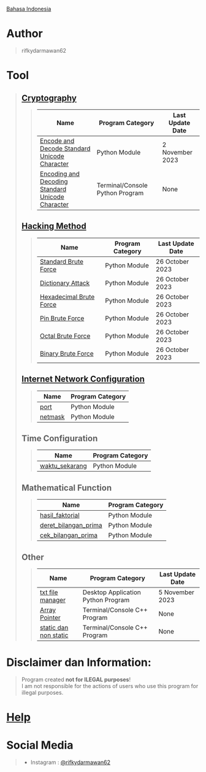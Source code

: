 [Bahasa Indonesia](https://github.com/rifkydarmawan62/program_publik/tree/Publik/Indonesian)

# Author
> rifkydarmawan62

# Tool
> ## [Cryptography](https://github.com/rifkydarmawan62/program_publik/tree/Publik/Modul/kriptografi)
>> | Name | Program Category | Last Update Date |
>> | --- | --- | --- |
>> | [Encode and Decode Standard Unicode Character](https://github.com/rifkydarmawan62/program_publik/blob/Publik/Modul/kriptografi/unicode_standar.py) | Python Module | 2 November 2023 |
>> | [Encoding and Decoding Standard Unicode Character](https://github.com/rifkydarmawan62/program_publik/blob/Publik/Modul/kriptografi/__main__.py) | Terminal/Console Python Program | None |
> ## [Hacking Method](https://github.com/rifkydarmawan62/program_publik/tree/Publik/Modul/metode_peretasan)
>> | Name | Program Category | Last Update Date |
>> | --- | --- | --- |
>> | [Standard Brute Force](https://github.com/rifkydarmawan62/program_publik/blob/Publik/Modul/metode_peretasan/__init__.py) | Python Module | 26 October 2023 |
>> | [Dictionary Attack](https://github.com/rifkydarmawan62/program_publik/blob/Publik/Modul/metode_peretasan/__init__.py) | Python Module | 26 October 2023 |
>> | [Hexadecimal Brute Force](https://github.com/rifkydarmawan62/program_publik/blob/Publik/Modul/metode_peretasan/__init__.py) | Python Module | 26 October 2023 |
>> | [Pin Brute Force](https://github.com/rifkydarmawan62/program_publik/blob/Publik/Modul/metode_peretasan/__init__.py) | Python Module | 26 October 2023 |
>> | [Octal Brute Force](https://github.com/rifkydarmawan62/program_publik/blob/Publik/Modul/metode_peretasan/__init__.py) | Python Module | 26 October 2023 |
>> | [Binary Brute Force](https://github.com/rifkydarmawan62/program_publik/blob/Publik/Modul/metode_peretasan/__init__.py) | Python Module | 26 October 2023 |
> ## [Internet Network Configuration](https://github.com/rifkydarmawan62/program_publik/tree/Publik/Modul/jaringan_internet)
>> | Name | Program Category |
>> | --- | --- |
>> | [port](https://github.com/rifkydarmawan62/program_publik/tree/Publik/Modul/jaringan_internet/port) | Python Module |
>> | [netmask](https://github.com/rifkydarmawan62/program_publik/tree/Publik/Modul/jaringan_internet/netmask) | Python Module |
> ## Time Configuration
>> | Name | Program Category |
>> | --- | --- |
>> | [waktu_sekarang](https://github.com/rifkydarmawan62/program_publik/blob/Publik/Modul/waktu_sekarang/__init__.py) | Python Module |
> ## Mathematical Function
>> | Name | Program Category |
>> | --- | --- |
>> | [hasil_faktorial](https://github.com/rifkydarmawan62/program_publik/blob/Publik/Modul/matematika/__init__.py) | Python Module |
>> | [deret_bilangan_prima](https://github.com/rifkydarmawan62/program_publik/blob/Publik/Modul/matematika/__init__.py) | Python Module |
>> | [cek_bilangan_prima](https://github.com/rifkydarmawan62/program_publik/blob/Publik/Modul/matematika/__init__.py) | Python Module |
> ## Other
>> | Name | Program Category | Last Update Date |
>> | --- | --- | --- |
>> | [txt file manager](https://github.com/rifkydarmawan62/program_publik/tree/Publik/Manager%20File%20txt) | Desktop Application Python Program | 5 November 2023 |
>> | [Array Pointer](https://github.com/rifkydarmawan62/program_publik/blob/Publik/C%2B%2B/Dasar-Dasar/Pointer%20Array.cpp) | Terminal/Console C++ Program | None |
>> | [static dan non static](https://github.com/rifkydarmawan62/program_publik/blob/Publik/C%2B%2B/Dasar-Dasar/static%20dan%20non%20static.cpp) | Terminal/Console C++ Program | None |
# Disclaimer dan Information:
> Program created **not for ILEGAL purposes**!  
> I am not responsible for the actions of users who use this program for illegal purposes. 
# [Help](https://github.com/rifkydarmawan62/program_publik/blob/Publik/Modul/README.md)
# Social Media
> - Instagram : [@rifkydarmawan62](https://www.instagram.com/rifkydarmawan62/)
